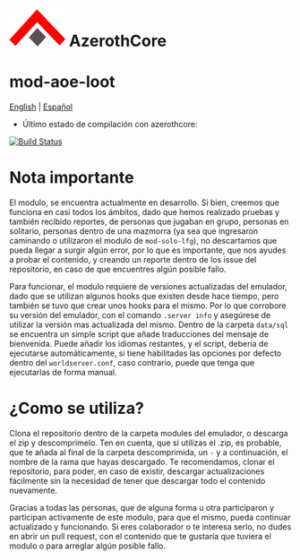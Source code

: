 # ![logo](https://raw.githubusercontent.com/azerothcore/azerothcore.github.io/master/images/logo-github.png) AzerothCore

# mod-aoe-loot

[English](README.md) | [Español](README_ES.md)

- Último estado de compilación con azerothcore:

[![Build Status](https://github.com/azerothcore/mod-aoe-loot/workflows/core-build/badge.svg?branch=master&event=push)](https://github.com/azerothcore/mod-aoe-loot)

# Nota importante

El modulo, se encuentra actualmente en desarrollo. Si bien, creemos que funciona en casi todos los ámbitos, dado que hemos realizado pruebas y también recibido reportes, de personas que jugaban en grupo, personas en solitario, personas dentro de una mazmorra (ya sea que ingresaron caminando o utilizaron el modulo de `mod-solo-lfg`), no descartamos que pueda llegar a surgir algún error, por lo que es importante, que nos ayudes a probar el contenido, y creando un reporte dentro de los issue del repositorio, en caso de que encuentres algún posible fallo.

Para funcionar, el modulo requiere de versiones actualizadas del emulador, dado que se utilizan algunos hooks que existen desde hace tiempo, pero también se tuvo que crear unos hooks para el mismo. Por lo que corrobore su versión del emulador, con el comando `.server info` y asegúrese de utilizar la versión mas actualizada del mismo. Dentro de la carpeta `data/sql` se encuentra un simple script que añade traducciones del mensaje de bienvenida. Puede añadir los idiomas restantes, y el script, debería de ejecutarse automáticamente, si tiene habilitadas las opciones por defecto dentro del `worldserver.conf`, caso contrario, puede que tenga que ejecutarlas de forma manual.

# ¿Como se utiliza?

Clona el repositorio dentro de la carpeta modules del emulador, o descarga el zip y descomprimelo. Ten en cuenta, que si utilizas el .zip, es probable, que te añada al final de la carpeta descomprimida, un `-` y a continuación, el nombre de la rama que hayas descargado. Te recomendamos, clonar el repositorio, para poder, en caso de existir, descargar actualizaciones fácilmente sin la necesidad de tener que descargar todo el contenido nuevamente.

Gracias a todas las personas, que de alguna forma u otra participaron y participan activamente de este modulo, para que el mismo, pueda continuar actualizado y funcionando. Si eres colaborador o te interesa serlo, no dudes en abrir un pull request, con el contenido que te gustaría que tuviera el modulo o para arreglar algún posible fallo.

